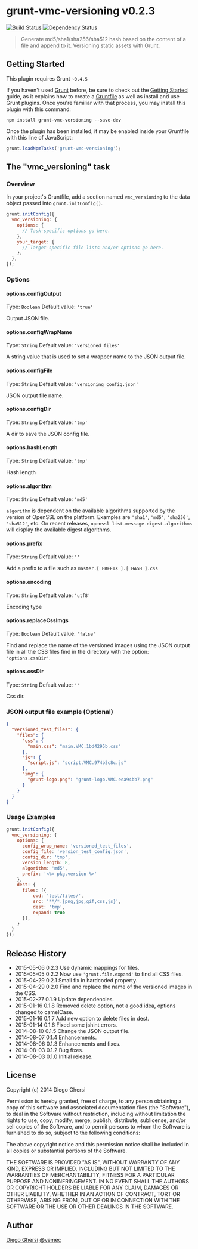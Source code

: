 # grunt-vmc-versioning v0.2.3
[![Build Status](https://travis-ci.org/vemec/grunt-vmc-versioning.svg?branch=master)](https://travis-ci.org/vemec/grunt-vmc-versioning) [![Dependency Status](https://david-dm.org/vemec/grunt-vmc-versioning.svg)](https://david-dm.org/vemec/grunt-vmc-versioning)

> Generate md5/sha1/sha256/sha512 hash based on the content of a file and append to it. Versioning static assets with Grunt.

## Getting Started
This plugin requires Grunt `~0.4.5`

If you haven't used [Grunt](http://gruntjs.com/) before, be sure to check out the [Getting Started](http://gruntjs.com/getting-started) guide, as it explains how to create a [Gruntfile](http://gruntjs.com/sample-gruntfile) as well as install and use Grunt plugins. Once you're familiar with that process, you may install this plugin with this command:

```shell
npm install grunt-vmc-versioning --save-dev
```

Once the plugin has been installed, it may be enabled inside your Gruntfile with this line of JavaScript:

```js
grunt.loadNpmTasks('grunt-vmc-versioning');
```

## The "vmc_versioning" task

### Overview
In your project's Gruntfile, add a section named `vmc_versioning` to the data object passed into `grunt.initConfig()`.

```js
grunt.initConfig({
  vmc_versioning: {
    options: {
      // Task-specific options go here.
    },
    your_target: {
      // Target-specific file lists and/or options go here.
    },
  },
});
```

### Options

#### options.configOutput
Type: `Boolean`
Default value: `'true'`

Output JSON file.

#### options.configWrapName
Type: `String`
Default value: `'versioned_files'`

A string value that is used to set a wrapper name to the JSON output file.

#### options.configFile
Type: `String`
Default value: `'versioning_config.json'`

JSON output file name.

#### options.configDir
Type: `String`
Default value: `'tmp'`

A dir to save the JSON config file.

#### options.hashLength
Type: `String`
Default value: `'tmp'`

Hash length

#### options.algorithm
Type: `String`
Default value: `'md5'`

`algorithm` is dependent on the available algorithms supported by the version of OpenSSL on the platform. Examples are `'sha1'`, `'md5'`, `'sha256'`, `'sha512'`, etc. On recent releases, `openssl list-message-digest-algorithms` will display the available digest algorithms.


#### options.prefix
Type: `String`
Default value: `''`

Add a prefix to a file such as `master.[ PREFIX ].[ HASH ].css`


#### options.encoding
Type: `String`
Default value: `'utf8'`

Encoding type


#### options.replaceCssImgs
Type: `Boolean`
Default value: `'false'`

Find and replace the name of the versioned images using the JSON output file in all the CSS files find in the directory with the option: `'options.cssDir'`.


#### options.cssDir
Type: `String`
Default value: `''`

Css dir.


### JSON output file example (Optional)
```json
{
  "versioned_test_files": {
    "files": {
      "css": {
        "main.css": "main.VMC.1bd4295b.css"
      },
      "js": {
        "script.js": "script.VMC.974b3c8c.js"
      },
      "img": {
        "grunt-logo.png": "grunt-logo.VMC.eea94bb7.png"
      }
    }
  }
}
```

### Usage Examples

```js
grunt.initConfig({
  vmc_versioning: {
    options: {
      config_wrap_name: 'versioned_test_files',
      config_file: 'version_test_config.json',
      config_dir: 'tmp',
      version_length: 8,
      algorithm: 'md5',
      prefix: '<%= pkg.version %>'
    },
    dest: {
      files: [{
          cwd: 'test/files/',
          src: '**/*.{png,jpg,gif,css,js}',
          dest: 'tmp',
          expand: true
      }],
    }
  }
});
```

## Release History
- 2015-05-06 0.2.3 Use dynamic mappings for files.
- 2015-05-05 0.2.2 Now use `'grunt.file.expand'` to find all CSS files.
- 2015-04-29 0.2.1 Small fix in hardcoded property.
- 2015-04-29 0.2.0 Find and replace the name of the versioned images in the CSS.
- 2015-02-27 0.1.9 Update dependencies.
- 2015-01-16 0.1.8 Removed delete option, not a good idea, options changed to camelCase.
- 2015-01-16 0.1.7 Add new option to delete files in dest.
- 2015-01-14 0.1.6 Fixed some jshint errors.
- 2014-08-10 0.1.5 Change the JSON output file.
- 2014-08-07 0.1.4 Enhancements.
- 2014-08-06 0.1.3 Enhancements and fixes.
- 2014-08-03 0.1.2 Bug fixes.
- 2014-08-03 0.1.0 Initial release.

## License
Copyright (c) 2014 Diego Ghersi

Permission is hereby granted, free of charge, to any person
obtaining a copy of this software and associated documentation
files (the "Software"), to deal in the Software without
restriction, including without limitation the rights to use,
copy, modify, merge, publish, distribute, sublicense, and/or sell
copies of the Software, and to permit persons to whom the
Software is furnished to do so, subject to the following
conditions:

The above copyright notice and this permission notice shall be
included in all copies or substantial portions of the Software.

THE SOFTWARE IS PROVIDED "AS IS", WITHOUT WARRANTY OF ANY KIND,
EXPRESS OR IMPLIED, INCLUDING BUT NOT LIMITED TO THE WARRANTIES
OF MERCHANTABILITY, FITNESS FOR A PARTICULAR PURPOSE AND
NONINFRINGEMENT. IN NO EVENT SHALL THE AUTHORS OR COPYRIGHT
HOLDERS BE LIABLE FOR ANY CLAIM, DAMAGES OR OTHER LIABILITY,
WHETHER IN AN ACTION OF CONTRACT, TORT OR OTHERWISE, ARISING
FROM, OUT OF OR IN CONNECTION WITH THE SOFTWARE OR THE USE OR
OTHER DEALINGS IN THE SOFTWARE.

## Author
[Diego Ghersi](https://github.com/vemec) [@vemec](https://twitter.com/vemec)
